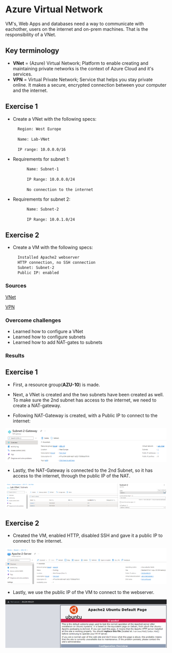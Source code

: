 # Azure Virtual Network
VM's, Web Apps and databases need a way to communicate with eachother, users on the internet and on-prem machines. That is the responsibility of a VNet.

## Key terminology
- **VNet** = (Azure) Virtual Network; Platform to enable creating and maintaining private networks is the context of Azure Cloud and it's services.
- **VPN** = Virtual Private Network; Service that helps you stay private online. It makes a secure, encrypted connection between your computer and the internet.

## Exercise 1
- Create a VNet with the following specs:

        Region: West Europe

        Name: Lab-VNet

        IP range: 10.0.0.0/16

- Requirements for subnet 1:

            Name: Subnet-1

            IP Range: 10.0.0.0/24

            No connection to the internet

- Requirements for subnet 2:

            Name: Subnet-2

            IP Range: 10.0.1.0/24
## Exercise 2
- Create a VM with the following specs:

        Installed Apache2 webserver
        HTTP connection, no SSH connection
        Subnet: Subnet-2
        Public IP: enabled


### Sources
[VNet](https://www.datashieldprotect.com/blog/microsoft-azure-virtual-network)

[VPN](https://www.avast.com/c-what-is-a-vpn)

### Overcome challenges
- Learned how to configure a VNet
- Learned how to configure subnets
- Learned how to add NAT-gates to subnets

### Results

## Exercise 1
- First, a resource group(**AZU-10**) is made.

- Next, a VNet is created and the two subnets have been created as well. To make sure the 2nd subnet has access to the internet, we need to create a NAT-gateway.

- Following NAT-Gateway is created, with a Public IP to connect to the internet:

![NAT-Gateway for Subnet-2](../00_includes/05_Azure/AZU-10/SS_NAT-Gateway.png)

- Lastly, the NAT-Gateway is connected to the 2nd Subnet, so it has access to the internet, through the public IP of the NAT.

![VNet](../00_includes/05_Azure/AZU-10/SS_VNet.png)

## Exercise 2
- Created the VM, enabled HTTP, disabled SSH and gave it a public IP to connect to the internet.

![Apache2 VM](../00_includes/05_Azure/AZU-10/SS_Apache2Server.png)

- Lastly, we use the public IP of the VM to connect to the webserver.

![Apache2 Running](../00_includes/05_Azure/AZU-10/SS_Apache2Running.png)